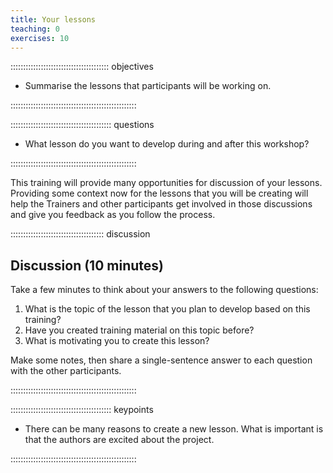 ```yaml
---
title: Your lessons
teaching: 0
exercises: 10
---
```


::::::::::::::::::::::::::::::::::::::: objectives

- Summarise the lessons that participants will be working on.

::::::::::::::::::::::::::::::::::::::::::::::::::

:::::::::::::::::::::::::::::::::::::::: questions

- What lesson do you want to develop during and after this workshop?

::::::::::::::::::::::::::::::::::::::::::::::::::

This training will provide many opportunities for discussion of your lessons.
Providing some context now for the lessons that you will be creating will
help the Trainers and other participants get involved in those discussions
and give you feedback as you follow the process.

:::::::::::::::::::::::::::::::::::::  discussion

## Discussion (10 minutes)

Take a few minutes to think about your answers to the following questions:

1. What is the topic of the lesson that you plan to develop based on this training?
2. Have you created training material on this topic before?
3. What is motivating you to create this lesson?

Make some notes, then share a single-sentence answer to each question with the other participants.


::::::::::::::::::::::::::::::::::::::::::::::::::



:::::::::::::::::::::::::::::::::::::::: keypoints

- There can be many reasons to create a new lesson. What is important is that the authors are excited about the project.

::::::::::::::::::::::::::::::::::::::::::::::::::



